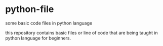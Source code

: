 # python-file
some basic code files in python language


this repository contains basic files or line of code that are being taught in python language for beginners.
